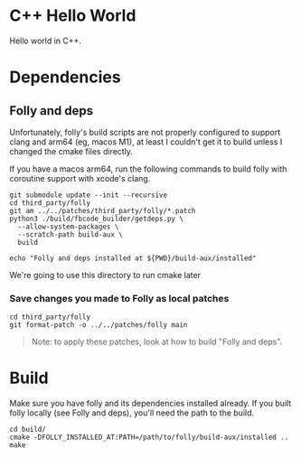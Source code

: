 # C++ Hello World
Hello world in C++.


# Dependencies

## Folly and deps

Unfortunately, folly's build scripts are not properly configured to support clang and arm64 (eg, macos M1), at least I couldn't get it to build unless I changed the cmake files directly.

If you have a macos arm64, run the following commands to build folly with coroutine support with xcode's clang.

```
git submodule update --init --recursive
cd third_party/folly
git am ../../patches/third_party/folly/*.patch
python3 ./build/fbcode_builder/getdeps.py \
  --allow-system-packages \
  --scratch-path build-aux \
  build

echo "Folly and deps installed at ${PWD}/build-aux/installed"
```
We're going to use this directory to run cmake later


### Save changes you made to Folly as local patches

```
cd third_party/folly
git format-patch -o ../../patches/folly main
```
> Note: to apply these patches, look at how to build "Folly and deps".

# Build

Make sure you have folly and its dependencies installed already. If you built folly locally (see Folly and deps), you'll need the path to the build.

```
cd build/
cmake -DFOLLY_INSTALLED_AT:PATH=/path/to/folly/build-aux/installed ..
make
```


